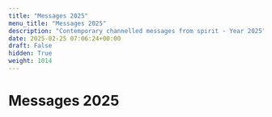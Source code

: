 ```yaml
---
title: "Messages 2025"
menu_title: "Messages 2025"
description: "Contemporary channelled messages from spirit - Year 2025"
date: 2025-02-25 07:06:24+00:00
draft: False
hidden: True
weight: 1014
---
```

# Messages 2025

